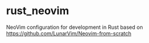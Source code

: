 # rust_neovim
NeoVim configuration for development in Rust based on https://github.com/LunarVim/Neovim-from-scratch
